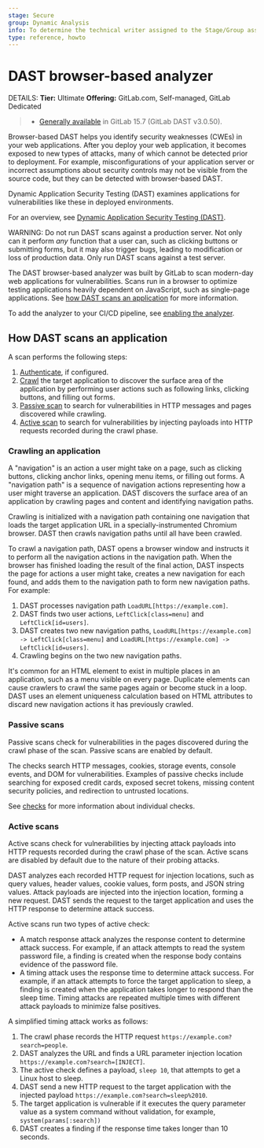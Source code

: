 ```yaml
---
stage: Secure
group: Dynamic Analysis
info: To determine the technical writer assigned to the Stage/Group associated with this page, see https://handbook.gitlab.com/handbook/product/ux/technical-writing/#assignments
type: reference, howto
---
```


# DAST browser-based analyzer

DETAILS:
**Tier:** Ultimate
**Offering:** GitLab.com, Self-managed, GitLab Dedicated

> - [Generally available](https://gitlab.com/groups/gitlab-org/-/epics/9023) in GitLab 15.7 (GitLab DAST v3.0.50).

Browser-based DAST helps you identify security weaknesses (CWEs) in your web applications. After you
deploy your web application, it becomes exposed to new types of attacks, many of which cannot be
detected prior to deployment. For example, misconfigurations of your application server or incorrect
assumptions about security controls may not be visible from the source code, but they can be
detected with browser-based DAST.

Dynamic Application Security Testing (DAST) examines applications for vulnerabilities like these in
deployed environments.

<i class="fa fa-youtube-play youtube" aria-hidden="true"></i>
For an overview, see [Dynamic Application Security Testing (DAST)](https://www.youtube.com/watch?v=nbeDUoLZJTo).

WARNING:
Do not run DAST scans against a production server. Not only can it perform *any* function that a
user can, such as clicking buttons or submitting forms, but it may also trigger bugs, leading to
modification or loss of production data. Only run DAST scans against a test server.

The DAST browser-based analyzer was built by GitLab to scan modern-day web applications for
vulnerabilities. Scans run in a browser to optimize testing applications heavily dependent on
JavaScript, such as single-page applications. See
[how DAST scans an application](#how-dast-scans-an-application) for more information.

To add the analyzer to your CI/CD pipeline, see [enabling the analyzer](configuration/enabling_the_analyzer.md).

## How DAST scans an application

A scan performs the following steps:

1. [Authenticate](configuration/authentication.md), if configured.
1. [Crawl](#crawling-an-application) the target application to discover the surface area of the application by performing user actions such as following links, clicking buttons, and filling out forms.
1. [Passive scan](#passive-scans) to search for vulnerabilities in HTTP messages and pages discovered while crawling.
1. [Active scan](#active-scans) to search for vulnerabilities by injecting payloads into HTTP requests recorded during the crawl phase.

### Crawling an application

A "navigation" is an action a user might take on a page, such as clicking buttons, clicking anchor links, opening menu items, or filling out forms.
A "navigation path" is a sequence of navigation actions representing how a user might traverse an application.
DAST discovers the surface area of an application by crawling pages and content and identifying navigation paths.

Crawling is initialized with a navigation path containing one navigation that loads the target application URL in a specially-instrumented Chromium browser.
DAST then crawls navigation paths until all have been crawled.

To crawl a navigation path, DAST opens a browser window and instructs it to perform all the navigation actions in the navigation path.
When the browser has finished loading the result of the final action, DAST inspects the page for actions a user might take,
creates a new navigation for each found, and adds them to the navigation path to form new navigation paths. For example:

1. DAST processes navigation path `LoadURL[https://example.com]`.
1. DAST finds two user actions, `LeftClick[class=menu]` and `LeftClick[id=users]`.
1. DAST creates two new navigation paths, `LoadURL[https://example.com] -> LeftClick[class=menu]` and `LoadURL[https://example.com] -> LeftClick[id=users]`.
1. Crawling begins on the two new navigation paths.

It's common for an HTML element to exist in multiple places in an application, such as a menu visible on every page.
Duplicate elements can cause crawlers to crawl the same pages again or become stuck in a loop.
DAST uses an element uniqueness calculation based on HTML attributes to discard new navigation actions it has previously crawled.

### Passive scans

Passive scans check for vulnerabilities in the pages discovered during the crawl phase of the scan.
Passive scans are enabled by default.

The checks search HTTP messages, cookies, storage events, console events, and DOM for vulnerabilities.
Examples of passive checks include searching for exposed credit cards, exposed secret tokens, missing content security policies, and redirection to untrusted locations.

See [checks](checks/index.md) for more information about individual checks.

### Active scans

Active scans check for vulnerabilities by injecting attack payloads into HTTP requests recorded during the crawl phase of the scan.
Active scans are disabled by default due to the nature of their probing attacks.

DAST analyzes each recorded HTTP request for injection locations, such as query values, header values, cookie values, form posts, and JSON string values.
Attack payloads are injected into the injection location, forming a new request.
DAST sends the request to the target application and uses the HTTP response to determine attack success.

Active scans run two types of active check:

- A match response attack analyzes the response content to determine attack success. For example, if an attack attempts to read the system password file, a finding is created when the response body contains evidence of the password file.
- A timing attack uses the response time to determine attack success. For example, if an attack attempts to force the target application to sleep, a finding is created when the application takes longer to respond than the sleep time. Timing attacks are repeated multiple times with different attack payloads to minimize false positives.

A simplified timing attack works as follows:

1. The crawl phase records the HTTP request `https://example.com?search=people`.
1. DAST analyzes the URL and finds a URL parameter injection location `https://example.com?search=[INJECT]`.
1. The active check defines a payload, `sleep 10`, that attempts to get a Linux host to sleep.
1. DAST send a new HTTP request to the target application with the injected payload `https://example.com?search=sleep%2010`.
1. The target application is vulnerable if it executes the query parameter value as a system command without validation, for example, `system(params[:search])`
1. DAST creates a finding if the response time takes longer than 10 seconds.
